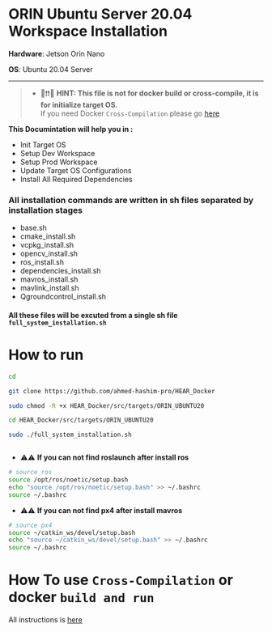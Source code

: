 # ORIN Ubuntu Server 20.04 Workspace Installation

**Hardware**: Jetson Orin Nano

**OS**: Ubuntu 20.04 Server

---

> * 🔴❗❗💡 **HINT: This file is not for docker build or cross-compile, it is for initialize target OS.** \
> If you need Docker `Cross-Compilation` please go [here](Docker_Running.md)

**This Documintation will help you in :**


* Init Target OS
* Setup Dev Workspace
* Setup Prod Workspace
* Update Target OS Configurations
* Install All Required Dependencies


### All installation commands are written in sh files separated by installation stages

- base.sh
- cmake_install.sh
- vcpkg_install.sh
- opencv_install.sh
- ros_install.sh
- dependencies_install.sh
- mavros_install.sh
- mavlink_install.sh
- Qgroundcontrol_install.sh


#### All these files will be excuted from a single sh file `full_system_installation.sh`

# How to run

```bash
cd

git clone https://github.com/ahmed-hashim-pro/HEAR_Docker

sudo chmod -R +x HEAR_Docker/src/targets/ORIN_UBUNTU20

cd HEAR_Docker/src/targets/ORIN_UBUNTU20

sudo ./full_system_installation.sh



```

- ⚠️⚠️ **If you can not find roslaunch after install ros**

```bash
# source ros
source /opt/ros/noetic/setup.bash
echo "source /opt/ros/noetic/setup.bash" >> ~/.bashrc
source ~/.bashrc

```

- ⚠️⚠️ **If you can not find px4 after install mavros**

```bash
# source px4
source ~/catkin_ws/devel/setup.bash
echo "source ~/catkin_ws/devel/setup.bash" >> ~/.bashrc
source ~/.bashrc

```





 # How To use `Cross-Compilation`  or docker `build and run`
All instructions is [here](Docker_Running.md)
